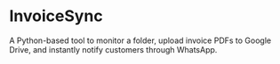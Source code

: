 # InvoiceSync
A Python-based tool to monitor a folder, upload invoice PDFs to Google Drive, and instantly notify customers through WhatsApp.
